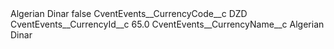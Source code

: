 <?xml version="1.0" encoding="UTF-8"?>
<CustomMetadata xmlns="http://soap.sforce.com/2006/04/metadata" xmlns:xsi="http://www.w3.org/2001/XMLSchema-instance" xmlns:xsd="http://www.w3.org/2001/XMLSchema">
    <label>Algerian Dinar</label>
    <protected>false</protected>
    <values>
        <field>CventEvents__CurrencyCode__c</field>
        <value xsi:type="xsd:string">DZD</value>
    </values>
    <values>
        <field>CventEvents__CurrencyId__c</field>
        <value xsi:type="xsd:double">65.0</value>
    </values>
    <values>
        <field>CventEvents__CurrencyName__c</field>
        <value xsi:type="xsd:string">Algerian Dinar</value>
    </values>
</CustomMetadata>
